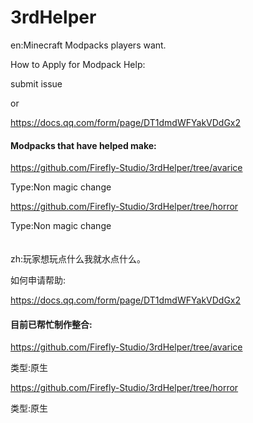 # 3rdHelper
en:Minecraft Modpacks players want.

How to Apply for Modpack Help:

submit issue

or

https://docs.qq.com/form/page/DT1dmdWFYakVDdGx2

#### Modpacks that have helped make:

https://github.com/Firefly-Studio/3rdHelper/tree/avarice

Type:Non magic change

https://github.com/Firefly-Studio/3rdHelper/tree/horror

Type:Non magic change
<br>
<br>
<br>
zh:玩家想玩点什么我就水点什么。

如何申请帮助:

https://docs.qq.com/form/page/DT1dmdWFYakVDdGx2

#### 目前已帮忙制作整合:

https://github.com/Firefly-Studio/3rdHelper/tree/avarice

类型:原生

https://github.com/Firefly-Studio/3rdHelper/tree/horror

类型:原生
